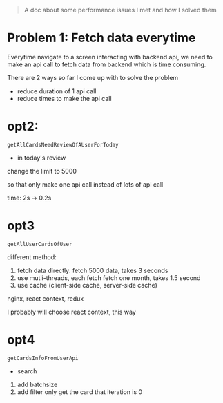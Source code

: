 > A doc about some performance issues I met and how I solved them

# Problem 1: Fetch data everytime

Everytime navigate to a screen interacting with backend api,
we need to make an api call to fetch data from backend which is time consuming.

There are 2 ways so far I come up with to solve the problem

- reduce duration of 1 api call
- reduce times to make the api call

# opt2:

`getAllCardsNeedReviewOfAUserForToday`

- in today's review

change the limit to 5000

so that only make one api call instead of lots of api call

time: 2s -> 0.2s


# opt3

`getAllUserCardsOfUser`

different method:

1. fetch data directly: fetch 5000 data, takes 3 seconds
2. use mutli-threads, each fetch fetch one month, takes 1.5 second
3. use cache (client-side cache, server-side cache)

nginx, react context, redux

I probably will choose react context, this way



# opt4

`getCardsInfoFromUserApi`

- search

1. add batchsize
2. add filter only get the card that iteration is 0
